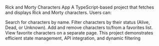 Rick and Morty Characters App
A TypeScript-based project that fetches and displays Rick and Morty characters. Users can:

Search for characters by name.
Filter characters by their status (Alive, Dead, or Unknown).
Add and remove characters to/from a favorites list.
View favorite characters on a separate page.
This project demonstrates efficient state management, API integration, and dynamic filtering
